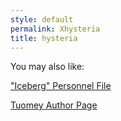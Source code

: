 ```yaml
---
style: default
permalink: Xhysteria
title: hysteria
---
```

You may also like:

["Iceberg" Personnel File](http://scp-wiki.net/iceberg-personnel-file)

[Tuomey Author Page](http://scp-wiki.net/tuomey-author-page)
